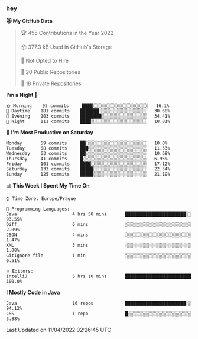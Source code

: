 ### hey

<!--START_SECTION:waka-->
**🐱 My GitHub Data** 

> 🏆 455 Contributions in the Year 2022
 > 
> 📦 377.3 kB Used in GitHub's Storage 
 > 
> 🚫 Not Opted to Hire
 > 
> 📜 20 Public Repositories 
 > 
> 🔑 18 Private Repositories  
 > 
**I'm a Night 🦉** 

```text
🌞 Morning    95 commits     ████░░░░░░░░░░░░░░░░░░░░░   16.1% 
🌆 Daytime    181 commits    ███████░░░░░░░░░░░░░░░░░░   30.68% 
🌃 Evening    203 commits    ████████░░░░░░░░░░░░░░░░░   34.41% 
🌙 Night      111 commits    ████░░░░░░░░░░░░░░░░░░░░░   18.81%

```
📅 **I'm Most Productive on Saturday** 

```text
Monday       59 commits     ██░░░░░░░░░░░░░░░░░░░░░░░   10.0% 
Tuesday      68 commits     ███░░░░░░░░░░░░░░░░░░░░░░   11.53% 
Wednesday    63 commits     ██░░░░░░░░░░░░░░░░░░░░░░░   10.68% 
Thursday     41 commits     █░░░░░░░░░░░░░░░░░░░░░░░░   6.95% 
Friday       101 commits    ████░░░░░░░░░░░░░░░░░░░░░   17.12% 
Saturday     133 commits    █████░░░░░░░░░░░░░░░░░░░░   22.54% 
Sunday       125 commits    █████░░░░░░░░░░░░░░░░░░░░   21.19%

```


📊 **This Week I Spent My Time On** 

```text
⌚︎ Time Zone: Europe/Prague

💬 Programming Languages: 
Java                     4 hrs 50 mins       ███████████████████████░░   93.55% 
Diff                     6 mins              ░░░░░░░░░░░░░░░░░░░░░░░░░   2.09% 
JSON                     4 mins              ░░░░░░░░░░░░░░░░░░░░░░░░░   1.47% 
XML                      3 mins              ░░░░░░░░░░░░░░░░░░░░░░░░░   1.08% 
GitIgnore file           1 min               ░░░░░░░░░░░░░░░░░░░░░░░░░   0.51%

🔥 Editors: 
IntelliJ                 5 hrs 10 mins       █████████████████████████   100.0%

```

**I Mostly Code in Java** 

```text
Java                     16 repos            ███████████████████████░░   94.12% 
CSS                      1 repo              █░░░░░░░░░░░░░░░░░░░░░░░░   5.88%

```



 Last Updated on 11/04/2022 02:26:45 UTC
<!--END_SECTION:waka-->
